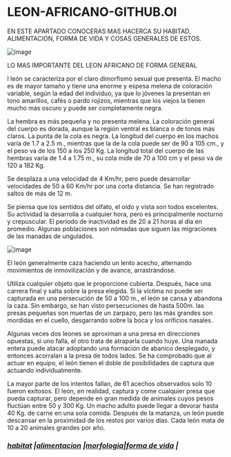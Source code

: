 # LEON-AFRICANO-GITHUB.OI

EN ESTE APARTADO CONOCERAS MAS HACERCA SU HABITAD, ALIMENTACION, FORMA DE VIDA Y COSAS GENERALES DE ESTOS.

![image](https://user-images.githubusercontent.com/99847355/157338724-a8511704-d0c0-4114-a01b-4f6b3b28250a.png)

LO MAS IMPORTANTE DEL LEON AFRICANO DE FORMA GENERAL   

l león se caracteríza por el claro dimorfismo sexual que presenta. El macho es de mayor tamaño y tiene una enorme y espesa melena de coloración variable, según la edad del individuo, ya que lo jóvenes la presentan en tono amarillos, cafés o pardo rojizos, mientras que los viejos la tienen mucho más oscuro y puede ser completamente negra. 

La hembra es más pequeña y no presenta melena. La coloración general del cuerpo es dorada, aunque la región ventral es blanca o de tonos más claros. La punta de la cola es negra. La longitud del cuerpo en los machos varía de 1.7 a 2.5 m., mientras que la de la cola puede ser de 90 a 105 cm., y el peso va de los 150 a los 250 Kg. La longitud total del cuerpo de las hembras varía de 1.4 a 1.75 m., su cola mide de 70 a 100 cm y el peso va de 120 a 182 Kg.

Se desplaza a una velocidad de 4 Km/hr, pero puede desarrollar velocidades de 50 a 60 Km/hr por una corta distancia. Se han registrado saltos de más de 12 m.

Se piensa que los sentidos del olfato, el oído y vista son todos excelentes. Su actividad la desarrolla a cualquier hora, pero es principalmente nocturno y crepuscular. El periodo de inactividad es de 20 a 21 horas al día en promedio. Algunas poblaciones son nómadas que siguen las migraciones de las manadas de ungulados. 

![image](https://user-images.githubusercontent.com/99847355/157339250-a9cb9908-f618-4627-9b32-95630a376d88.png)

El león generalmente caza haciendo un lento acecho, alternando movimientos de inmovilización y de avance, arrastrándose. 

Utiliza cualquier objeto que le proporcione cubierta. Después, hace una carrera final y salta sobre la presa elegida. Si la víctima no puede ser capturada en una persecución de 50 a 100 m., el león se cansa y abandona la caza. Sin embargo, se han visto persecuciones de hasta 500m. las presas pequeñas son muertas de un zarpazo, pero las más grandes son mordidas en el cuello, desgarrando sobre la boca y los orificios nasales.

Algunas veces dos leones se aproximan a una presa en direcciones opuestas, si uno falla, el otro trata de atraparla cuando huye. Una manada entera puede atacar adoptando una formación de abanico desplegado, y entonces acorralan a la presa de todos lados. Se ha comprobado que al actuar en equipo, el león tienen el doble de posibilidades de captura que actuando individualmente.

La mayor parte de los intentos fallan, de 61 acechos observados solo 10 fueron exitosos. El león, en realidad, captura y come cualquier presa que pueda capturar, pero depende en gran medida de animales cuyos pesos fluctúan entre 50 y 300 Kg. Un macho adulto puede llegar a devorar hasta 40 Kg. de carne en una sola comida. Después de la matanza, un león puede descansar en la proximidad de los restos por varios días. Cada león mata de 10 a 20 animales grandes por año.

### ***[habitat](./habitat.md) |[alimentacion](./alimentacion.md) |[morfologia](./morfologia.md)|[forma de vida](./formadevida.md) |***
